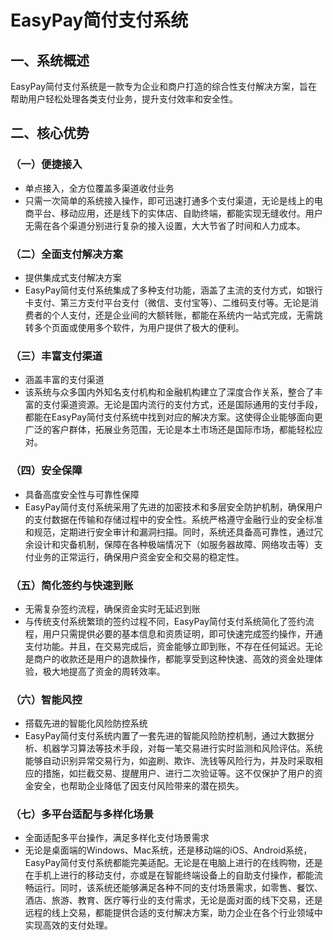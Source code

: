 # EasyPay简付支付系统

## 一、系统概述

EasyPay简付支付系统是一款专为企业和商户打造的综合性支付解决方案，旨在帮助用户轻松处理各类支付业务，提升支付效率和安全性。

## 二、核心优势

### （一）便捷接入

- 单点接入，全方位覆盖多渠道收付业务
- 只需一次简单的系统接入操作，即可迅速打通多个支付渠道，无论是线上的电商平台、移动应用，还是线下的实体店、自助终端，都能实现无缝收付。用户无需在各个渠道分别进行复杂的接入设置，大大节省了时间和人力成本。

### （二）全面支付解决方案

- 提供集成式支付解决方案
- EasyPay简付支付系统集成了多种支付功能，涵盖了主流的支付方式，如银行卡支付、第三方支付平台支付（微信、支付宝等）、二维码支付等。无论是消费者的个人支付，还是企业间的大额转账，都能在系统内一站式完成，无需跳转多个页面或使用多个软件，为用户提供了极大的便利。

### （三）丰富支付渠道

- 涵盖丰富的支付渠道
- 该系统与众多国内外知名支付机构和金融机构建立了深度合作关系，整合了丰富的支付渠道资源。无论是国内流行的支付方式，还是国际通用的支付手段，都能在EasyPay简付支付系统中找到对应的解决方案。这使得企业能够面向更广泛的客户群体，拓展业务范围，无论是本土市场还是国际市场，都能轻松应对。

### （四）安全保障

- 具备高度安全性与可靠性保障
- EasyPay简付支付系统采用了先进的加密技术和多层安全防护机制，确保用户的支付数据在传输和存储过程中的安全性。系统严格遵守金融行业的安全标准和规范，定期进行安全审计和漏洞扫描。同时，系统还具备高可靠性，通过冗余设计和灾备机制，保障在各种极端情况下（如服务器故障、网络攻击等）支付业务的正常运行，确保用户资金安全和交易的稳定性。

### （五）简化签约与快速到账

- 无需复杂签约流程，确保资金实时无延迟到账
- 与传统支付系统繁琐的签约过程不同，EasyPay简付支付系统简化了签约流程，用户只需提供必要的基本信息和资质证明，即可快速完成签约操作，开通支付功能。并且，在交易完成后，资金能够立即到账，不存在任何延迟。无论是商户的收款还是用户的退款操作，都能享受到这种快速、高效的资金处理体验，极大地提高了资金的周转效率。

### （六）智能风控

- 搭载先进的智能化风险防控系统
- EasyPay简付支付系统内置了一套先进的智能风险防控机制，通过大数据分析、机器学习算法等技术手段，对每一笔交易进行实时监测和风险评估。系统能够自动识别异常交易行为，如盗刷、欺诈、洗钱等风险行为，并及时采取相应的措施，如拦截交易、提醒用户、进行二次验证等。这不仅保护了用户的资金安全，也帮助企业降低了因支付风险带来的潜在损失。

### （七）多平台适配与多样化场景

- 全面适配多平台操作，满足多样化支付场景需求
- 无论是桌面端的Windows、Mac系统，还是移动端的iOS、Android系统，EasyPay简付支付系统都能完美适配。无论是在电脑上进行的在线购物，还是在手机上进行的移动支付，亦或是在智能终端设备上的自助支付操作，都能流畅运行。同时，该系统还能够满足各种不同的支付场景需求，如零售、餐饮、酒店、旅游、教育、医疗等行业的支付需求，无论是面对面的线下交易，还是远程的线上交易，都能提供合适的支付解决方案，助力企业在各个行业领域中实现高效的支付处理。
